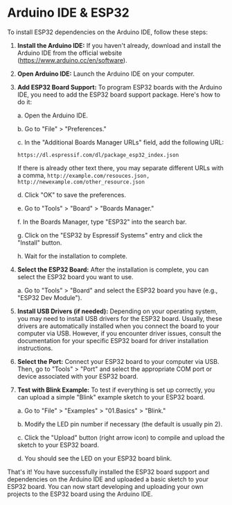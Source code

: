 # Arduino IDE & ESP32
To install ESP32 dependencies on the Arduino IDE, follow these steps:

1. **Install the Arduino IDE:**
   If you haven't already, download and install the Arduino IDE from the official website (https://www.arduino.cc/en/software).

2. **Open Arduino IDE:**
   Launch the Arduino IDE on your computer.

3. **Add ESP32 Board Support:**
   To program ESP32 boards with the Arduino IDE, you need to add the ESP32 board support package. Here's how to do it:

   a. Open the Arduino IDE.

   b. Go to "File" > "Preferences."

   c. In the "Additional Boards Manager URLs" field, add the following URL:
      ```
      https://dl.espressif.com/dl/package_esp32_index.json
      ```
      If there is already other text there, you may separate different URLs with a comma, `http://example.com/resouces.json, http://newexample.com/other_resource.json`

   d. Click "OK" to save the preferences.

   e. Go to "Tools" > "Board" > "Boards Manager."

   f. In the Boards Manager, type "ESP32" into the search bar.

   g. Click on the "ESP32 by Espressif Systems" entry and click the "Install" button.

   h. Wait for the installation to complete.

4. **Select the ESP32 Board:**
   After the installation is complete, you can select the ESP32 board you want to use. 

   a. Go to "Tools" > "Board" and select the ESP32 board you have (e.g., "ESP32 Dev Module").

5. **Install USB Drivers (if needed):**
   Depending on your operating system, you may need to install USB drivers for the ESP32 board. Usually, these drivers are automatically installed when you connect the board to your computer via USB. However, if you encounter driver issues, consult the documentation for your specific ESP32 board for driver installation instructions.

6. **Select the Port:**
   Connect your ESP32 board to your computer via USB. Then, go to "Tools" > "Port" and select the appropriate COM port or device associated with your ESP32 board.

7. **Test with Blink Example:**
   To test if everything is set up correctly, you can upload a simple "Blink" example sketch to your ESP32 board.

   a. Go to "File" > "Examples" > "01.Basics" > "Blink."

   b. Modify the LED pin number if necessary (the default is usually pin 2).

   c. Click the "Upload" button (right arrow icon) to compile and upload the sketch to your ESP32 board.

   d. You should see the LED on your ESP32 board blink.

That's it! You have successfully installed the ESP32 board support and dependencies on the Arduino IDE and uploaded a basic sketch to your ESP32 board. You can now start developing and uploading your own projects to the ESP32 board using the Arduino IDE.

